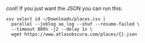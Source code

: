 cool! If you just want the JSON you can run this:

    xsv select id ~/Downloads/places.csv | 
      parallel --joblog ao_log --shuf --resume-failed \
      --timeout 800% -j2 --delay 1s \
      wget https://www.atlasobscura.com/places/{}.json
